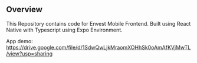 ## Overview

This Repository contains code for Envest Mobile Frontend.
Built using React Native with Typescript using Expo Environment.

App demo: https://drive.google.com/file/d/1SdwQwLjkMraomXOHhSk0oAmAfKVjMwTL/view?usp=sharing
